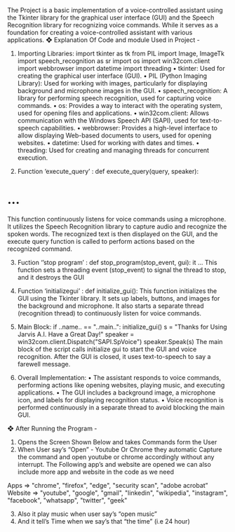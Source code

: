 The Project is a basic implementation of a voice-controlled assistant using the Tkinter library for the graphical user interface (GUI) and the Speech Recognition library for recognizing voice commands. While it serves as a foundation for creating a voice-controlled assistant with various applications.
❖ Explanation Of Code and module Used in Project -

1) Importing Libraries:
import tkinter as tk
from PIL import Image, ImageTk 
import speech_recognition as sr 
import os
import win32com.client
import webbrowser
import datetime
import threading
•    tkinter: Used for creating the graphical user interface (GUI).
•    PIL (Python Imaging Library): Used for working with images, particularly for displaying background and microphone images in the GUI.
•    speech_recognition: A library for performing speech recognition, used for capturing voice commands.
•    os: Provides a way to interact with the operating system, used for opening files and applications.
•    win32com.client: Allows communication with the Windows Speech API (SAPI), used for text-to-speech capabilities.
•    webbrowser: Provides a high-level interface to allow displaying Web-based documents to users, used for opening websites.
•    datetime: Used for working with dates and times.
•    threading: Used for creating and managing threads for concurrent execution.

2)  Function ‘execute_query’ :
def execute_query(query, speaker):
# ...
This function continuously listens for voice commands using a microphone. It utilizes the Speech Recognition library to capture audio and recognize the spoken words. The recognized text is then displayed on the GUI, and the execute query function is called to perform actions based on the recognized command.

3)  Fuction ‘’stop program’ :
def stop_program(stop_event, gui):
it ...
This function sets a threading event (stop_event) to signal the thread to stop, and it destroys the GUI

4)  Function ‘initializegui’ :
def initialize_gui():
This function initializes the GUI using the Tkinter library. It sets up labels, buttons, and  images for the background  and  microphone.  It also  starts a separate thread (recognition thread) to continuously listen for voice commands.

5)  Main Block:
if ..name.. == "..main..":
initialize_gui()
s = "Thanks for Using Jarvis A.I. Have a Great Day!" speaker = win32com.client.Dispatch("SAPI.SpVoice") speaker.Speak(s)
The main block of the script calls initialize gui to start the GUI and voice recognition. After the GUI is closed, it uses text-to-speech to say a farewell message.

6)  Overall Implementation:
•    The assistant responds to voice commands, performing actions like opening websites, playing music, and executing applications.
•    The GUI includes a background image, a microphone icon, and labels for displaying recognition status.
•    Voice recognition is performed continuously in a separate thread to avoid blocking the main GUI.

❖ After Running the Program -
1.  Opens the Screen Shown Below and takes Commands form the User
2.   When User say’s “Open” - Youtube Or Chrome they automatic Capture the command and open youtube or chrome accordingly without any interrupt.
The Following app’s and website are opened we can also include more app and website in the code as we need

Apps =>  "chrome", "firefox", "edge", "security scan", "adobe acrobat”
Website => "youtube", "google", "gmail", "linkedin", "wikipedia", "instagram", "facebook", "whatsapp", "twitter", "geek"

3.  Also it play music when user say’s “open music”
4.  And it tell’s Time when we say’s that “the time” (i.e 24 hour)
